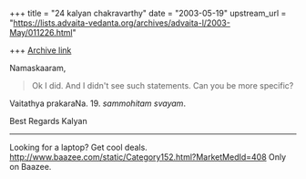+++
title = "24 kalyan chakravarthy"
date = "2003-05-19"
upstream_url = "https://lists.advaita-vedanta.org/archives/advaita-l/2003-May/011226.html"

+++
[Archive link](https://lists.advaita-vedanta.org/archives/advaita-l/2003-May/011226.html)

Namaskaaram,


>Ok I did.  And I didn't see such statements.  Can you be more specific?

Vaitathya prakaraNa. 19. *sammohitam svayam*.

Best Regards
Kalyan

_________________________________________________________________
Looking for a laptop? Get cool deals. 
http://www.baazee.com/static/Category152.html?MarketMedId=408 Only on 
Baazee.

